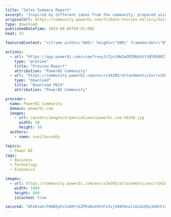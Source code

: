 ```yaml
---
title: "Sales Summary Report"
excerpt: "Inspired by different ideas from the community, prepared using the global super sales sample dataset. Will welcome any ideas, feedback. Please feel"
originalUrl: https://community.powerbi.com/t5/Data-Stories-Gallery/Sales-Summary-Report/m-p/784905
type: download
publishedDateTime: 2019-09-05T09:42:00Z
heat: 53

featuredContent: "<iframe width=\"800\" height=\"500\" frameborder=\"0\" src=\"https://app.powerbi.com/view?r=eyJrIjoiMmIwODI0NzUtYzNlMS00ZjZkLTgwYmYtYTU3MjZkZDdiNDcwIiwidCI6IjNlMDlkOWNlLWIxYmYtNDRkYS05Y2Q4LTc1YzRhNTJhOGI0MSJ9\"></iframe>"

actions:
  - url: "https://app.powerbi.com/view?r=eyJrIjoiMmIwODI0NzUtYzNlMS00ZjZkLTgwYmYtYTU3MjZkZDdiNDcwIiwidCI6IjNlMDlkOWNlLWIxYmYtNDRkYS05Y2Q4LTc1YzRhNTJhOGI0MSJ9"
    type: "preview"
    title: "Preview Report"
    attribution: "PowerBI Community"
  - url: "https://community.powerbi.com/oxcrx34285/attachments/oxcrx34285/DataStoriesGallery/2930/2/SuperStore.pbix"
    type: "download"
    title: "Download PBIX"
    attribution: "PowerBI Community"

provider:
  name: PowerBI Community
  domain: powerbi.com
  images:
    - url: /assets/images/organizations/powerbi.com-50x50.jpg
      width: 50
      height: 50
  authors:
    - name: sunilboreddy

topics:
  - Power BI
tags:
  - Business
  - Technology
  - Economics

images:
  - url: https://community.powerbi.com/oxcrx34285/attachments/oxcrx34285/DataStoriesGallery/2930/1/Global%20Super%20Store.png
    width: 1489
    height: 840
    isCached: true

secured: "bFeEveV/FHGBIpFv2x6M/tSZPkVQuVXhtFsSzjV9dF6nulcGvUzQSLSU0tFz2K1+ky8NXSPa76dkXQ1b/Z6BYdGO7oNI3in0rTZ9tPd4TmqPA1W95mz78MiqlypCLT8IokTi4/T7FX6xjaHTClA3jyKQa+pf0gj2WeF5idIhS9x9e5tQ7rIzFXxT8VbhiOfHfBWcvD67QKA3GWjqJ85YPuiWrl8H3PsLBhNJIIqUuVXhnFYAojDFH0zZxgz6IvbaL+8fLIHsewCh2eTcMgN4uSqB7BsJRjAITseQDHlD1/u2qzl3DQDK6sIaL07FjFurgELXC3F9wWKkkCbqgGvJ+m7cw8uRTnzRKnhPC9zYqUVzkmqht3mfoJKiIzoG2PH4sJQBmkvgPBjOESwc01e/gs48DSvEGx7ZqMLld2pnsQM=;lPMBhlANQc775BZZkluK0Q=="
---
```


